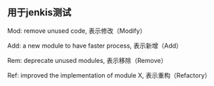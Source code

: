 ## 用于jenkis测试

Mod: remove unused code, 表示修改（Modify）

Add: a new module to have faster process, 表示新增（Add）

Rem: deprecate unused modules, 表示移除（Remove）

Ref: improved the implementation of module X, 表示重构（Refactory）
